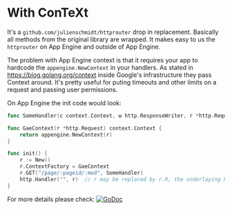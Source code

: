 # With ConTeXt

It's a `github.com/julienschmidt/httprouter` drop in replacement. Basically all methods from the original library are wrapped.
It makes easy to us the `httprouter` on App Engine and outside of App Engine.

The problem with App Engine context is that it requires your app to hardcode the `appengine.NewContext` in 
your handlers. As stated in https://blog.golang.org/context inside Google's infrastructure
they pass Context around. It's pretty useful for puting timeouts and other limits on a request
and passing user permissions.

On App Engine the init code would look:

```go
func SomeHandler(c context.Context, w http.ResponseWriter, r *http.Request) { /* some code */ }

func GaeContext(r *http.Request) context.Context {
	return appengine.NewContext(r)
}

func init() {
	r := New()
	r.ContextFactory = GaeContext
	r.GET("/page/:pageid/:mod", SomeHandler)
	http.Handler("", r)  // r may be replaced by r.R, the underlaying httprouter.
}
```

For more details please check: [![GoDoc](http://godoc.org/github.com/julienschmidt/httprouter?status.png)](http://godoc.org/github.com/julienschmidt/httprouter)